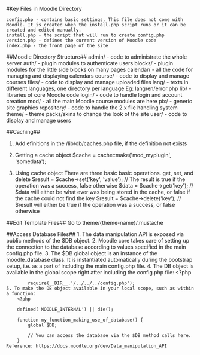 #Key Files in Moodle Directory

	config.php - contains basic settings. This file does not come with Moodle. It is created when the install.php script runs or it can be created and edited manually.
	install.php - the script that will run to create config.php
	version.php - defines the current version of Moodle code
	index.php - the front page of the site

##Moodle Directory Structure##
	admin/ - code to administrate the whole server
	auth/ - plugin modules to authenticate users
	blocks/ - plugin modules for the little side blocks on many pages
	calendar/ - all the code for managing and displaying calendars
	course/ - code to display and manage courses
	files/ - code to display and manage uploaded files
	lang/ - texts in different languages, one directory per language
		Eg: lang/en/error.php
	lib/ - libraries of core Moodle code
	login/ - code to handle login and account creation
	mod/ - all the main Moodle course modules are here
	pix/ - generic site graphics
	repository/ - code to handle the 2.x file handling system
	theme/ - theme packs/skins to change the look of the site
	user/ - code to display and manage users

##Caching##
1. Add efinitions in the /lib/db/caches.php file, if the definition not exists

2. Getting a cache object
	$cache = cache::make('mod_myplugin', 'somedata');

3. Using cache object
	There are three basic basic operations. get, set, and delete
	$result = $cache->set('key', 'value'); // The result is true if the operation was a success, false otherwise
	$data = $cache->get('key'); // $data will either be what ever was being stored in the cache, or false if the cache could not find the key
	$result = $cache->delete('key'); // $result will either be true if the operation was a success, or false otherwise

##Edit Template Files##
	Go to theme/{theme-name}/<template-file>.mustache

##Access Database Files##
	1. The data manipulation API is exposed via public methods of the $DB object.
	2. Moodle core takes care of setting up the connection to the database according to values specified in the main config.php file.
	3. The $DB global object is an instance of the moodle_database class. It is instantiated automatically during the bootstrap setup, i.e. as a part of including the main config.php file.
	4. The DB object is available in the global scope right after including the config.php file:
		<?php
 
			require(__DIR__.'/../../../config.php');
	5. To make the DB object available in your local scope, such as within a function:
		<?php
		 
		defined('MOODLE_INTERNAL') || die();
		 
		function my_function_making_use_of_database() {
		    global $DB;
		 
		    // You can access the database via the $DB method calls here.
		}
	Reference: https://docs.moodle.org/dev/Data_manipulation_API
